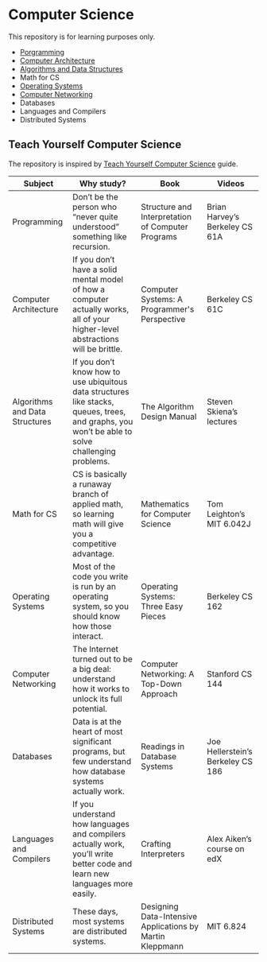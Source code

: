 # Computer Science

This repository is for learning purposes only.

- [Porgramming](./programming/README.md)
- [Computer Architecture](./computer-architecture/README.md)
- [Algorithms and Data Structures](https://github.com/makualiyev/dsa-concepts-problems.git)
- Math for CS
- [Operating Systems](./operating-systems/README.md)
- [Computer Networking](./computer-networking/README.md)
- Databases
- Languages and Compilers
- Distributed Systems

## Teach Yourself Computer Science

The repository is inspired by [Teach Yourself Computer Science](https://teachyourselfcs.com/) guide.

| Subject | Why study? | Book | Videos |
| ------- | ---------- | ---- | ------ |
|Programming|Don’t be the person who “never quite understood” something like recursion.|Structure and Interpretation of Computer Programs|Brian Harvey’s Berkeley CS 61A|
|Computer Architecture|If you don’t have a solid mental model of how a computer actually works, all of your higher-level abstractions will be brittle.|Computer Systems: A Programmer's Perspective|Berkeley CS 61C|
|Algorithms and Data Structures|If you don’t know how to use ubiquitous data structures like stacks, queues, trees, and graphs, you won’t be able to solve challenging problems.|The Algorithm Design Manual|Steven Skiena’s lectures|
|Math for CS|CS is basically a runaway branch of applied math, so learning math will give you a competitive advantage.|Mathematics for Computer Science|Tom Leighton’s MIT 6.042J|
|Operating Systems|Most of the code you write is run by an operating system, so you should know how those interact.|Operating Systems: Three Easy Pieces|Berkeley CS 162|
|Computer Networking|The Internet turned out to be a big deal: understand how it works to unlock its full potential.|Computer Networking: A Top-Down Approach|Stanford CS 144|
|Databases|Data is at the heart of most significant programs, but few understand how database systems actually work.|Readings in Database Systems|Joe Hellerstein’s Berkeley CS 186|
|Languages and Compilers|If you understand how languages and compilers actually work, you’ll write better code and learn new languages more easily.|Crafting Interpreters|Alex Aiken’s course on edX|
|Distributed Systems|These days, most systems are distributed systems.|Designing Data-Intensive Applications by Martin Kleppmann|MIT 6.824|
